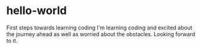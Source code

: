 # hello-world
First steps towards learning coding
I'm learning coding and excited about the journey ahead as well as worried about the obstacles. Looking forward to it.
